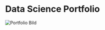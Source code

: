 # **Data Science Portfolio**

![Portfolio Bild](../images/portfolio_wallpaper.png.webp "Mein Portfolio")
